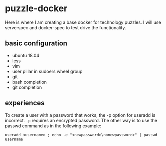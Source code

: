 # puzzle-docker
Here is where I am creating a base docker for technology puzzles. I will
use serverspec and docker-spec to test drive the functionality.

## basic configuration
- ubuntu 18.04
- less
- vim
- user pillar in sudoers wheel group
- git
- bash completion
- git completion

## experiences
To create a user with a password that works, the -p option for useradd
is incorrect. `-p` requires an encrypted password. The other way is to
use the passwd command as in the following example:
```
useradd <username> ; echo -e "<newpassword>\n<newpassword>" | passwd username
```
